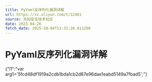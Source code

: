 ```yaml
---
title: PyYaml反序列化漏洞详解
url: https://xz.aliyun.com/t/12481
source: 先知安全技术社区
date: 2023-04-26
fetch_date: 2025-10-04T11:31:26.011200
---
```


# PyYaml反序列化漏洞详解

{"l1":"var arg1='5fcd48df1919a2cdb1bda1cb2d87e96dae1eabd5149a7fbad5';"}